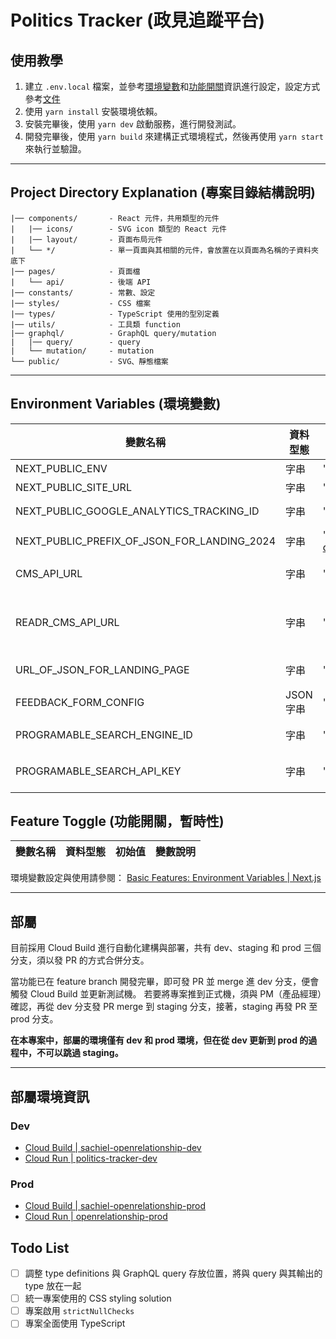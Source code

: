 # Politics Tracker (政見追蹤平台)

## 使用教學

1. 建立 `.env.local` 檔案，並參考[環境變數](#environment-variables-環境變數)和[功能開關](#feature-toggle-功能開關暫時性)資訊進行設定，設定方式參考[文件](https://nextjs.org/docs/basic-features/environment-variables)
2. 使用 `yarn install` 安裝環境依賴。
3. 安裝完畢後，使用 `yarn dev` 啟動服務，進行開發測試。
4. 開發完畢後，使用 `yarn build` 來建構正式環境程式，然後再使用 `yarn start` 來執行並驗證。

---

## Project Directory Explanation (專案目錄結構說明)

```
|── components/       - React 元件，共用類型的元件
|   |── icons/        - SVG icon 類型的 React 元件
|   |── layout/       - 頁面布局元件
|   └── */            - 單一頁面與其相關的元件，會放置在以頁面為名稱的子資料夾底下
|── pages/            - 頁面檔
|   └── api/          - 後端 API
|── constants/        - 常數、設定
|── styles/           - CSS 檔案
|── types/            - TypeScript 使用的型別定義
|── utils/            - 工具類 function
|── graphql/          - GraphQL query/mutation
|   |── query/        - query
|   └── mutation/     - mutation
└── public/           - SVG、靜態檔案
```

---

## Environment Variables (環境變數)

| 變數名稱                                    | 資料型態  | 初始值                                | 變數說明                                                             |
| ------------------------------------------- | --------- | ------------------------------------- | -------------------------------------------------------------------- |
| NEXT_PUBLIC_ENV                             | 字串      | 'localhost'                           | 環境設定                                                             |
| NEXT_PUBLIC_SITE_URL                        | 字串      | 'http://localhost:3000'               | 網站網址                                                             |
| NEXT_PUBLIC_GOOGLE_ANALYTICS_TRACKING_ID    | 字串      | 'UA-83609754-1'                       | Google Analytics Tracking ID                                         |
| NEXT_PUBLIC_PREFIX_OF_JSON_FOR_LANDING_2024 | 字串      | 'https://whoru-gcs-dev.readr.tw/json' | landing(page/2024) 頁所需的 JSON 前綴                                |
| CMS_API_URL                                 | 字串      | ''                                    | 後端 CMS GraphQL API 呼叫端點資訊                                    |
| READR_CMS_API_URL                           | 字串      | ''                                    | 後端 Readr CMS GraphQL API 呼叫端點資訊(用於 landing 頁的"相關報導") |
| URL_OF_JSON_FOR_LANDING_PAGE                | 字串      | ''                                    | landing(page/2022) 頁所需的資料來源                                  |
| FEEDBACK_FORM_CONFIG                        | JSON 字串 | ''                                    | 使用者回饋表單的設定資訊                                             |
| PROGRAMABLE_SEARCH_ENGINE_ID                | 字串      | ''                                    | Programmable Search 搜尋引擎 ID                                      |
| PROGRAMABLE_SEARCH_API_KEY                  | 字串      | ''                                    | Programmable Search JSON API key                                     |

## Feature Toggle (功能開關，暫時性)

| 變數名稱 | 資料型態 | 初始值 | 變數說明 |
| -------- | -------- | ------ | -------- |

環境變數設定與使用請參閱： [Basic Features: Environment Variables | Next.js](https://nextjs.org/docs/basic-features/environment-variables)

---

## 部屬

目前採用 Cloud Build 進行自動化建構與部署，共有 dev、staging 和 prod 三個分支，須以發 PR 的方式合併分支。

當功能已在 feature branch 開發完畢，即可發 PR 並 merge 進 dev 分支，便會觸發 Cloud Build 並更新測試機。 若要將專案推到正式機，須與 PM（產品經理）確認，再從 dev 分支發 PR merge 到 staging 分支，接著，staging 再發 PR 至 prod 分支。

**在本專案中，部屬的環境僅有 dev 和 prod 環境，但在從 dev 更新到 prod 的過程中，不可以跳過 staging。**

---

## 部屬環境資訊

### Dev

- [Cloud Build | sachiel-openrelationship-dev](https://console.cloud.google.com/cloud-build/triggers;region=global/edit/af5072d3-fb16-4b27-96c8-6c60cbe2323e?project=mirrorlearning-161006)
- [Cloud Run | politics-tracker-dev](https://console.cloud.google.com/run/detail/asia-east1/politics-tracker-dev/metrics?project=mirrorlearning-161006)

### Prod

- [Cloud Build | sachiel-openrelationship-prod](https://console.cloud.google.com/cloud-build/triggers;region=global/edit/e25a7b3f-8fa5-48db-a21d-294b002c7044?project=mirrorlearning-161006)
- [Cloud Run | openrelationship-prod](https://console.cloud.google.com/run/detail/asia-east1/openrelationship-prod/metrics?project=mirrorlearning-161006)

## Todo List
- [ ] 調整 type definitions 與 GraphQL query 存放位置，將與 query 與其輸出的 type 放在一起
- [ ] 統一專案使用的 CSS styling solution
- [ ] 專案啟用 `strictNullChecks`
- [ ] 專案全面使用 TypeScript